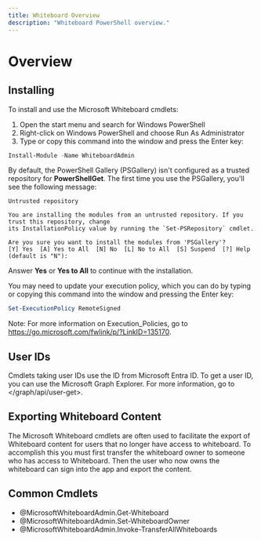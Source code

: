 ```yaml
---
title: Whiteboard Overview
description: "Whiteboard PowerShell overview."
---
```


# Overview

## Installing

To install and use the Microsoft Whiteboard cmdlets:

1. Open the start menu and search for Windows PowerShell
2. Right-click on Windows PowerShell and choose Run As Administrator
3. Type or copy this command into the window and press the Enter key:

```powershell
Install-Module -Name WhiteboardAdmin
```

By default, the PowerShell Gallery (PSGallery) isn't configured as a trusted repository for **PowerShellGet**. The first time you use the PSGallery, you'll see the following message:

```console
Untrusted repository

You are installing the modules from an untrusted repository. If you trust this repository, change
its InstallationPolicy value by running the `Set-PSRepository` cmdlet.

Are you sure you want to install the modules from 'PSGallery'?
[Y] Yes  [A] Yes to All  [N] No  [L] No to All  [S] Suspend  [?] Help (default is "N"):
```

Answer **Yes** or **Yes to All** to continue with the installation.

You may need to update your execution policy, which you can do by typing or copying this command into the window and pressing the Enter key:

```powershell
Set-ExecutionPolicy RemoteSigned
```

Note: For more information on Execution_Policies, go to <https://go.microsoft.com/fwlink/p/?LinkID=135170>.

## User IDs

Cmdlets taking user IDs use the ID from Microsoft Entra ID. To get a user ID, you can use the Microsoft Graph Explorer. For more information, go to </graph/api/user-get>.

## Exporting Whiteboard Content

The Microsoft Whiteboard cmdlets are often used to facilitate the export of Whiteboard content for users that no longer have access to whiteboard. To accomplish this you must first transfer the whiteboard owner to someone who has access to Whiteboard. Then the user who now owns the whiteboard can sign into the app and export the content.

## Common Cmdlets

* @MicrosoftWhiteboardAdmin.Get-Whiteboard
* @MicrosoftWhiteboardAdmin.Set-WhiteboardOwner
* @MicrosoftWhiteboardAdmin.Invoke-TransferAllWhiteboards

